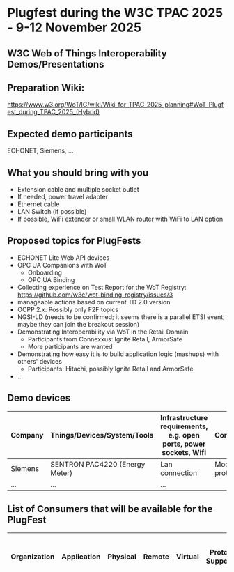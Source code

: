 # Plugfest during the W3C TPAC 2025 - 9-12 November 2025

## W3C Web of Things Interoperability Demos/Presentations

## Preparation Wiki:

https://www.w3.org/WoT/IG/wiki/Wiki_for_TPAC_2025_planning#WoT_Plugfest_during_TPAC_2025_(Hybrid)

## Expected demo participants

ECHONET, Siemens, ...

## What you should bring with you 

* Extension cable and multiple socket outlet
* If needed, power travel adapter
* Ethernet cable
* LAN Switch (if possible)
* If possible, WiFi extender or small WLAN router with WiFi to LAN option


## Proposed topics for PlugFests

* ECHONET Lite Web API devices
* OPC UA Companions with WoT
  * Onboarding
  * OPC UA Binding
* Collecting experience on Test Report for the WoT Registry: https://github.com/w3c/wot-binding-registry/issues/3
* manageable actions based on current TD 2.0 version
* OCPP 2.x: Possibly only F2F topics
* NGSI-LD (needs to be confirmed; it seems there is a parallel ETSI event; maybe they can join the breakout session)
* Demonstrating Interoperability via WoT in the Retail Domain
  * Participants from Connexxus: Ignite Retail, ArmorSafe
  * More participants are wanted
* Demonstrating how easy it is to build application logic (mashups) with others' devices
  * Participants: Hitachi, possibly Ignite Retail and ArmorSafe
* ...

## Demo devices


| Company   | Things/Devices/System/Tools         | Infrastructure requirements, e.g. open ports, power sockets, Wifi | Comments                 |Contact|
|-----------|-------------------------------------|-------------------------------------------------------------------|--------------------------|-------|
| Siemens   |  SENTRON PAC4220 (Energy Meter)     | Lan connection                                                    | Modbus protocol          |       |
| ...       |   ...                               | ...                                                               |                          |   @sebastiankb    |




## List of Consumers that will be available for the PlugFest

| Organization     | Application                                   | Physical | Remote | Virtual | Protocol Supported | Infrastructure requirements, e.g., open ports, power sockets, Wifi | Comments                                                     |Contact|
|------------------|-----------------------------------------------|----------|--------|---------|--------------------|-------------------------------------------------------------------|---------------------------------------------------------------|-------|


